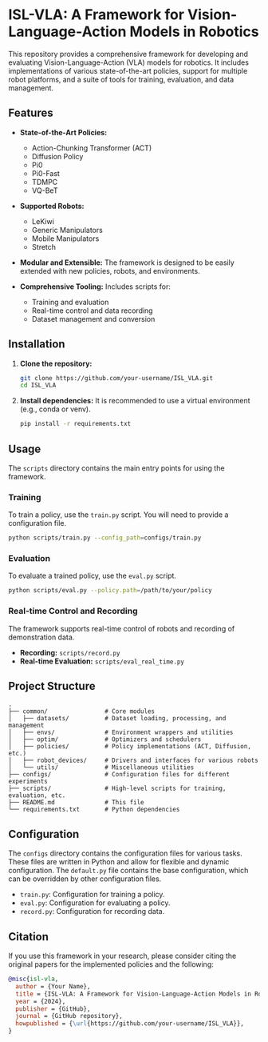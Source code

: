 # ISL-VLA: A Framework for Vision-Language-Action Models in Robotics

This repository provides a comprehensive framework for developing and evaluating Vision-Language-Action (VLA) models for robotics. It includes implementations of various state-of-the-art policies, support for multiple robot platforms, and a suite of tools for training, evaluation, and data management.

## Features

- **State-of-the-Art Policies:**
  - Action-Chunking Transformer (ACT)
  - Diffusion Policy
  - Pi0
  - Pi0-Fast
  - TDMPC
  - VQ-BeT

- **Supported Robots:**
  - LeKiwi
  - Generic Manipulators
  - Mobile Manipulators
  - Stretch

- **Modular and Extensible:** The framework is designed to be easily extended with new policies, robots, and environments.

- **Comprehensive Tooling:** Includes scripts for:
  - Training and evaluation
  - Real-time control and data recording
  - Dataset management and conversion

## Installation

1. **Clone the repository:**
   ```bash
   git clone https://github.com/your-username/ISL_VLA.git
   cd ISL_VLA
   ```

2. **Install dependencies:**
   It is recommended to use a virtual environment (e.g., conda or venv).
   ```bash
   pip install -r requirements.txt
   ```

## Usage

The `scripts` directory contains the main entry points for using the framework.

### Training

To train a policy, use the `train.py` script. You will need to provide a configuration file.
```bash
python scripts/train.py --config_path=configs/train.py
```

### Evaluation

To evaluate a trained policy, use the `eval.py` script.
```bash
python scripts/eval.py --policy.path=/path/to/your/policy
```

### Real-time Control and Recording

The framework supports real-time control of robots and recording of demonstration data.
- **Recording:** `scripts/record.py`
- **Real-time Evaluation:** `scripts/eval_real_time.py`

## Project Structure

```
.
├── common/                # Core modules
│   ├── datasets/          # Dataset loading, processing, and management
│   ├── envs/              # Environment wrappers and utilities
│   ├── optim/             # Optimizers and schedulers
│   ├── policies/          # Policy implementations (ACT, Diffusion, etc.)
│   ├── robot_devices/     # Drivers and interfaces for various robots
│   └── utils/             # Miscellaneous utilities
├── configs/               # Configuration files for different experiments
├── scripts/               # High-level scripts for training, evaluation, etc.
├── README.md              # This file
└── requirements.txt       # Python dependencies
```

## Configuration

The `configs` directory contains the configuration files for various tasks. These files are written in Python and allow for flexible and dynamic configuration. The `default.py` file contains the base configuration, which can be overridden by other configuration files.

- `train.py`: Configuration for training a policy.
- `eval.py`: Configuration for evaluating a policy.
- `record.py`: Configuration for recording data.

## Citation

If you use this framework in your research, please consider citing the original papers for the implemented policies and the following:

```bibtex
@misc{isl-vla,
  author = {Your Name},
  title = {ISL-VLA: A Framework for Vision-Language-Action Models in Robotics},
  year = {2024},
  publisher = {GitHub},
  journal = {GitHub repository},
  howpublished = {\url{https://github.com/your-username/ISL_VLA}},
}
```